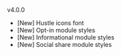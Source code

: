 v4.0.0
- [New] Hustle icons font
- [New] Opt-in module styles
- [New] Informational module styles
- [New] Social share module styles